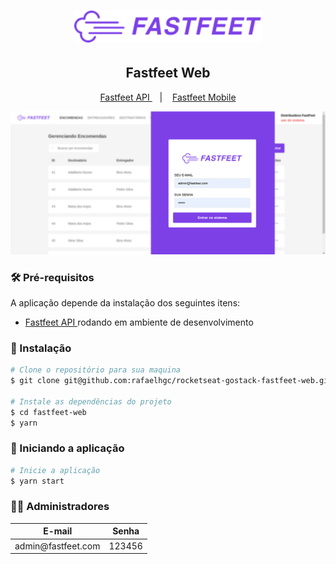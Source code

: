 <h1 align="center">
  <img alt="Fastfeet" title="Fastfeet" src=".github/logo.png" width="300px" />
</h1>

<h2 align="center">
  Fastfeet Web
</h2>

<p align="center">
  <a href="https://github.com/rafaelhgc/rocketseat-gostack-fastfeet-api">
    Fastfeet API
  </a>
  &nbsp;&nbsp;&nbsp;|&nbsp;&nbsp;&nbsp;
  <a href="https://github.com/rafaelhgc/rocketseat-gostack-fastfeet-mobile">
    Fastfeet Mobile
  </a>
</p>

<img src=".github/welcome.png" >

<h3>🛠 Pré-requisitos</h3>
<p>
  A aplicação depende da instalação dos seguintes itens:
</p>

<ul>
  <li><a href="https://github.com/rafaelhgc/rocketseat-gostack-fastfeet-api">
    Fastfeet API
  </a> rodando em ambiente de desenvolvimento
  </li>
</ul>

<h3>💽 Instalação</h3>

```sh
# Clone o repositório para sua maquina
$ git clone git@github.com:rafaelhgc/rocketseat-gostack-fastfeet-web.git fastfeet-web

# Instale as dependências do projeto
$ cd fastfeet-web
$ yarn
```

<h3>🚀 Iniciando a aplicação</h3>

```sh
# Inicie a aplicação
$ yarn start
```

<h3>👨‍🔧 Administradores</h3>

<table>
  <thead>
    <tr>
      <th>E-mail</th>
      <th>Senha</th>
    </tr>
  </thead>
  <tboby>
    <tr>
      <td>admin@fastfeet.com</td>
      <td>123456</td>
    </tr>
  </tbody>
</table>
